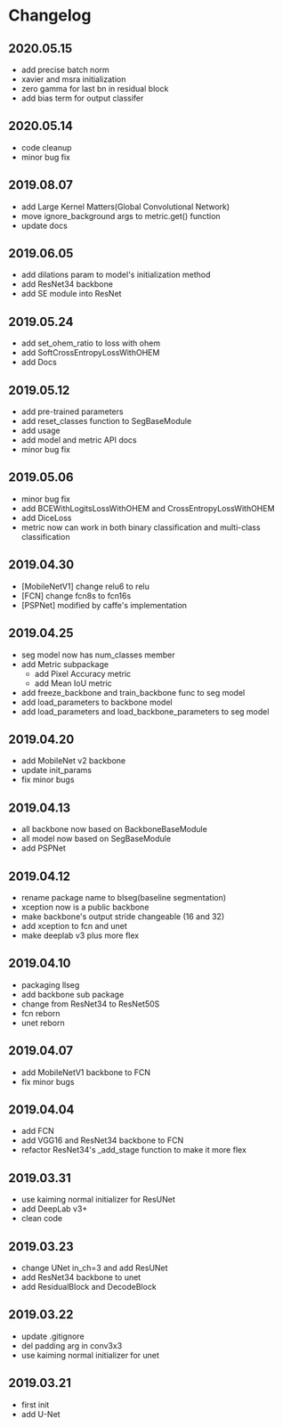 # Changelog

## 2020.05.15

- add precise batch norm
- xavier and msra initialization
- zero gamma for last bn in residual block
- add bias term for output classifer

## 2020.05.14

- code cleanup
- minor bug fix

## 2019.08.07

- add Large Kernel Matters(Global Convolutional Network)
- move ignore_background args to metric.get() function
- update docs

## 2019.06.05

- add dilations param to model's initialization method
- add ResNet34 backbone
- add SE module into ResNet

## 2019.05.24

- add set_ohem_ratio to loss with ohem
- add SoftCrossEntropyLossWithOHEM
- add Docs

## 2019.05.12

- add pre-trained parameters
- add reset_classes function to SegBaseModule
- add usage
- add model and metric API docs
- minor bug fix

## 2019.05.06

- minor bug fix
- add BCEWithLogitsLossWithOHEM and CrossEntropyLossWithOHEM
- add DiceLoss
- metric now can work in both binary classification and multi-class classification

## 2019.04.30

- [MobileNetV1] change relu6 to relu
- [FCN] change fcn8s to fcn16s
- [PSPNet] modified by caffe's implementation

## 2019.04.25

- seg model now has num_classes member
- add Metric subpackage
  - add Pixel Accuracy metric
  - add Mean IoU metric
- add freeze_backbone and train_backbone func to seg model
- add load_parameters to backbone model
- add load_parameters and load_backbone_parameters to seg model

## 2019.04.20

- add MobileNet v2 backbone
- update init_params
- fix minor bugs

## 2019.04.13

- all backbone now based on BackboneBaseModule
- all model now based on SegBaseModule
- add PSPNet

## 2019.04.12

- rename package name to blseg(baseline segmentation)
- xception now is a public backbone
- make backbone's output stride changeable (16 and 32)
- add xception to fcn and unet
- make deeplab v3 plus more flex

## 2019.04.10

- packaging llseg
- add backbone sub package
- change from ResNet34 to ResNet50S
- fcn reborn
- unet reborn

## 2019.04.07

- add MobileNetV1 backbone to FCN
- fix minor bugs

## 2019.04.04

- add FCN
- add VGG16 and ResNet34 backbone to FCN
- refactor ResNet34's _add_stage function to make it more flex

## 2019.03.31

- use kaiming normal initializer for ResUNet
- add DeepLab v3+
- clean code

## 2019.03.23

- change UNet in_ch=3 and add ResUNet
- add ResNet34 backbone to unet
- add ResidualBlock and DecodeBlock

## 2019.03.22

- update .gitignore
- del padding arg in conv3x3
- use kaiming normal initializer for unet

## 2019.03.21

- first init
- add U-Net
